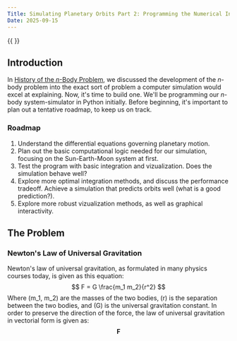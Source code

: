 ```yaml
---
Title: Simulating Planetary Orbits Part 2: Programming the Numerical Integrator
Date: 2025-09-15
---
```

{{ <katex> }}

## Introduction
In [History of the *n*-Body Problem](https://ezminhas.github.io/posts/orbital-sim-pt1/), we discussed the development of the *n*-body problem into the exact sort of problem a computer simulation would excel at explaining. Now, it's time to build one. We'll be programming our *n*-body system-simulator in Python initially. Before beginning, it's important to plan out a tentative roadmap, to keep us on track.

### Roadmap
1. Understand the differential equations governing planetary motion.
2. Plan out the basic computational logic needed for our simulation, focusing on the Sun-Earth-Moon system at first.
3. Test the program with basic integration and vizualization. Does the simulation behave well?
4. Explore more optimal integration methods, and discuss the performance tradeoff. Achieve a simulation that predicts orbits well (what is a good prediction?).
5. Explore more robust vizualization methods, as well as graphical interactivity.

## The Problem

### Newton's Law of Universal Gravitation

Newton's law of universal gravitation, as formulated in many physics courses today, is given as this equation:
$$ F = G \frac{m_1 m_2}{r^2} $$
Where \(m_1, m_2\) are the masses of the two bodies, \(r\) is the separation between the two bodies, and \(G\) is the universal gravitation constant. In order to preserve the direction of the force, the law of universal gravitation in vectorial form is given as:
$$ \mathbf{F} $$
